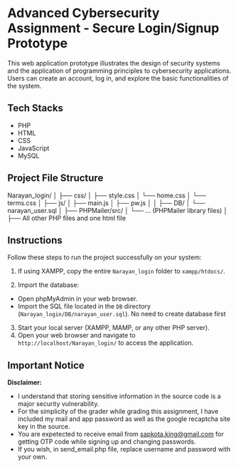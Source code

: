 # Advanced Cybersecurity Assignment - Secure Login/Signup Prototype

This web application prototype illustrates the design of security systems and the application of programming principles to cybersecurity applications. Users can create an account, log in, and explore the basic functionalities of the system.

## Tech Stacks

- PHP
- HTML
- CSS
- JavaScript
- MySQL

## Project File Structure

Narayan_login/
│
├── css/
│ ├── style.css
│ └── home.css
│ └── terms.css
│
├── js/
│ ├── main.js
│ ├── pw.js
│
│
├── DB/
│ └── narayan_user.sql
│
├── PHPMailer/src/
│ └── ... (PHPMailer library files)
│
├── All other PHP files and one html file

## Instructions

Follow these steps to run the project successfully on your system:

1. If using XAMPP, copy the entire `Narayan_login` folder to `xampp/htdocs/`.

2. Import the database:

- Open phpMyAdmin in your web browser.
- Import the SQL file located in the `DB` directory (`Narayan_login/DB/narayan_user.sql`). No need to create database first

3. Start your local server (XAMPP, MAMP, or any other PHP server).
4. Open your web browser and navigate to `http://localhost/Narayan_login/` to access the application.

## Important Notice

**Disclaimer:**

- I understand that storing sensitive information in the source code is a major security vulnerability.
- For the simplicity of the grader while grading this assignment, I have included my mail and app password as well as the google recaptcha site key in the source.
- You are expetected to receive email from sapkota.king@gmail.com for getting OTP code while signing up and changing passwords.
- If you wish, in send_email.php file, replace username and password with your own.
